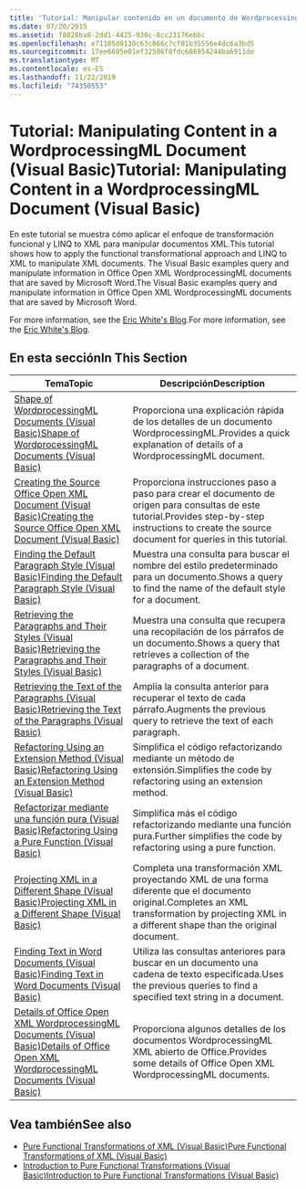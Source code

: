 ```yaml
---
title: 'Tutorial: Manipular contenido en un documento de WordprocessingML'
ms.date: 07/20/2015
ms.assetid: f8028ba8-2dd1-4425-930c-8cc23176ebbc
ms.openlocfilehash: e71105d9130c63c866c7cf01b35556e4dc6a3bd5
ms.sourcegitcommit: 17ee6605e01ef32506f8fdc686954244ba6911de
ms.translationtype: MT
ms.contentlocale: es-ES
ms.lasthandoff: 11/22/2019
ms.locfileid: "74350553"
---
```

# <a name="tutorial-manipulating-content-in-a-wordprocessingml-document-visual-basic"></a><span data-ttu-id="9d3a6-102">Tutorial: Manipulating Content in a WordprocessingML Document (Visual Basic)</span><span class="sxs-lookup"><span data-stu-id="9d3a6-102">Tutorial: Manipulating Content in a WordprocessingML Document (Visual Basic)</span></span>
<span data-ttu-id="9d3a6-103">En este tutorial se muestra cómo aplicar el enfoque de transformación funcional y LINQ to XML para manipular documentos XML.</span><span class="sxs-lookup"><span data-stu-id="9d3a6-103">This tutorial shows how to apply the functional transformational approach and LINQ to XML to manipulate XML documents.</span></span> <span data-ttu-id="9d3a6-104">The Visual Basic examples query and manipulate information in Office Open XML WordprocessingML documents that are saved by Microsoft Word.</span><span class="sxs-lookup"><span data-stu-id="9d3a6-104">The Visual Basic examples query and manipulate information in Office Open XML WordprocessingML documents that are saved by Microsoft Word.</span></span>  
  
 <span data-ttu-id="9d3a6-105">For more information, see the [Eric White's Blog](http://www.ericwhite.com).</span><span class="sxs-lookup"><span data-stu-id="9d3a6-105">For more information, see the [Eric White's Blog](http://www.ericwhite.com).</span></span>  
  
## <a name="in-this-section"></a><span data-ttu-id="9d3a6-106">En esta sección</span><span class="sxs-lookup"><span data-stu-id="9d3a6-106">In This Section</span></span>  
  
|<span data-ttu-id="9d3a6-107">Tema</span><span class="sxs-lookup"><span data-stu-id="9d3a6-107">Topic</span></span>|<span data-ttu-id="9d3a6-108">Descripción</span><span class="sxs-lookup"><span data-stu-id="9d3a6-108">Description</span></span>|  
|-----------|-----------------|  
|[<span data-ttu-id="9d3a6-109">Shape of WordprocessingML Documents (Visual Basic)</span><span class="sxs-lookup"><span data-stu-id="9d3a6-109">Shape of WordprocessingML Documents (Visual Basic)</span></span>](../../../../visual-basic/programming-guide/concepts/linq/shape-of-wordprocessingml-documents.md)|<span data-ttu-id="9d3a6-110">Proporciona una explicación rápida de los detalles de un documento WordprocessingML.</span><span class="sxs-lookup"><span data-stu-id="9d3a6-110">Provides a quick explanation of details of a WordprocessingML document.</span></span>|  
|[<span data-ttu-id="9d3a6-111">Creating the Source Office Open XML Document (Visual Basic)</span><span class="sxs-lookup"><span data-stu-id="9d3a6-111">Creating the Source Office Open XML Document (Visual Basic)</span></span>](../../../../visual-basic/programming-guide/concepts/linq/creating-the-source-office-open-xml-document.md)|<span data-ttu-id="9d3a6-112">Proporciona instrucciones paso a paso para crear el documento de origen para consultas de este tutorial.</span><span class="sxs-lookup"><span data-stu-id="9d3a6-112">Provides step-by-step instructions to create the source document for queries in this tutorial.</span></span>|  
|[<span data-ttu-id="9d3a6-113">Finding the Default Paragraph Style (Visual Basic)</span><span class="sxs-lookup"><span data-stu-id="9d3a6-113">Finding the Default Paragraph Style (Visual Basic)</span></span>](../../../../visual-basic/programming-guide/concepts/linq/finding-the-default-paragraph-style.md)|<span data-ttu-id="9d3a6-114">Muestra una consulta para buscar el nombre del estilo predeterminado para un documento.</span><span class="sxs-lookup"><span data-stu-id="9d3a6-114">Shows a query to find the name of the default style for a document.</span></span>|  
|[<span data-ttu-id="9d3a6-115">Retrieving the Paragraphs and Their Styles (Visual Basic)</span><span class="sxs-lookup"><span data-stu-id="9d3a6-115">Retrieving the Paragraphs and Their Styles (Visual Basic)</span></span>](../../../../visual-basic/programming-guide/concepts/linq/retrieving-the-paragraphs-and-their-styles.md)|<span data-ttu-id="9d3a6-116">Muestra una consulta que recupera una recopilación de los párrafos de un documento.</span><span class="sxs-lookup"><span data-stu-id="9d3a6-116">Shows a query that retrieves a collection of the paragraphs of a document.</span></span>|  
|[<span data-ttu-id="9d3a6-117">Retrieving the Text of the Paragraphs (Visual Basic)</span><span class="sxs-lookup"><span data-stu-id="9d3a6-117">Retrieving the Text of the Paragraphs (Visual Basic)</span></span>](../../../../visual-basic/programming-guide/concepts/linq/retrieving-the-text-of-the-paragraphs.md)|<span data-ttu-id="9d3a6-118">Amplía la consulta anterior para recuperar el texto de cada párrafo.</span><span class="sxs-lookup"><span data-stu-id="9d3a6-118">Augments the previous query to retrieve the text of each paragraph.</span></span>|  
|[<span data-ttu-id="9d3a6-119">Refactoring Using an Extension Method (Visual Basic)</span><span class="sxs-lookup"><span data-stu-id="9d3a6-119">Refactoring Using an Extension Method (Visual Basic)</span></span>](../../../../visual-basic/programming-guide/concepts/linq/refactoring-using-an-extension-method.md)|<span data-ttu-id="9d3a6-120">Simplifica el código refactorizando mediante un método de extensión.</span><span class="sxs-lookup"><span data-stu-id="9d3a6-120">Simplifies the code by refactoring using an extension method.</span></span>|  
|[<span data-ttu-id="9d3a6-121">Refactorizar mediante una función pura (Visual Basic)</span><span class="sxs-lookup"><span data-stu-id="9d3a6-121">Refactoring Using a Pure Function (Visual Basic)</span></span>](../../../../visual-basic/programming-guide/concepts/linq/refactoring-using-a-pure-function.md)|<span data-ttu-id="9d3a6-122">Simplifica más el código refactorizando mediante una función pura.</span><span class="sxs-lookup"><span data-stu-id="9d3a6-122">Further simplifies the code by refactoring using a pure function.</span></span>|  
|[<span data-ttu-id="9d3a6-123">Projecting XML in a Different Shape (Visual Basic)</span><span class="sxs-lookup"><span data-stu-id="9d3a6-123">Projecting XML in a Different Shape (Visual Basic)</span></span>](../../../../visual-basic/programming-guide/concepts/linq/projecting-xml-in-a-different-shape.md)|<span data-ttu-id="9d3a6-124">Completa una transformación XML proyectando XML de una forma diferente que el documento original.</span><span class="sxs-lookup"><span data-stu-id="9d3a6-124">Completes an XML transformation by projecting XML in a different shape than the original document.</span></span>|  
|[<span data-ttu-id="9d3a6-125">Finding Text in Word Documents (Visual Basic)</span><span class="sxs-lookup"><span data-stu-id="9d3a6-125">Finding Text in Word Documents (Visual Basic)</span></span>](../../../../visual-basic/programming-guide/concepts/linq/finding-text-in-word-documents.md)|<span data-ttu-id="9d3a6-126">Utiliza las consultas anteriores para buscar en un documento una cadena de texto especificada.</span><span class="sxs-lookup"><span data-stu-id="9d3a6-126">Uses the previous queries to find a specified text string in a document.</span></span>|  
|[<span data-ttu-id="9d3a6-127">Details of Office Open XML WordprocessingML Documents (Visual Basic)</span><span class="sxs-lookup"><span data-stu-id="9d3a6-127">Details of Office Open XML WordprocessingML Documents (Visual Basic)</span></span>](../../../../visual-basic/programming-guide/concepts/linq/details-of-office-open-xml-wordprocessingml-documents.md)|<span data-ttu-id="9d3a6-128">Proporciona algunos detalles de los documentos WordprocessingML XML abierto de Office.</span><span class="sxs-lookup"><span data-stu-id="9d3a6-128">Provides some details of Office Open XML WordprocessingML documents.</span></span>|  
  
## <a name="see-also"></a><span data-ttu-id="9d3a6-129">Vea también</span><span class="sxs-lookup"><span data-stu-id="9d3a6-129">See also</span></span>

- [<span data-ttu-id="9d3a6-130">Pure Functional Transformations of XML (Visual Basic)</span><span class="sxs-lookup"><span data-stu-id="9d3a6-130">Pure Functional Transformations of XML (Visual Basic)</span></span>](../../../../visual-basic/programming-guide/concepts/linq/pure-functional-transformations-of-xml.md)
- [<span data-ttu-id="9d3a6-131">Introduction to Pure Functional Transformations (Visual Basic)</span><span class="sxs-lookup"><span data-stu-id="9d3a6-131">Introduction to Pure Functional Transformations (Visual Basic)</span></span>](../../../../visual-basic/programming-guide/concepts/linq/introduction-to-pure-functional-transformations.md)
